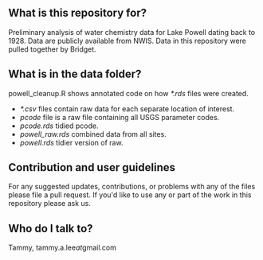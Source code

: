 ## What is this repository for?

Preliminary analysis of water chemistry data for Lake Powell dating back to 1928. Data are publicly available from NWIS. Data in this repository were pulled together by Bridget.  

## What is in the data folder?

powell\_cleanup.R shows annotated code on how _\*.rds_ files were created.

+ _\*.csv_ files contain raw data for each separate location of interest.  
+ _pcode_ file is a raw file containing all USGS parameter codes.  
+ _pcode.rds_ tidied pcode.
+ _powell\_raw.rds_ combined data from all sites.
+ _powell.rds_ tidier version of raw.

## Contribution and user guidelines

For any suggested updates, contributions, or problems with any of the files please file a pull request. If you'd like to use any or part of the work in this repository please ask us.

## Who do I talk to?
Tammy, tammy.a.lee*at*gmail.com
